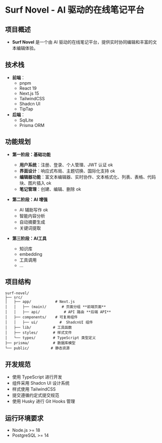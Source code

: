 # Surf Novel - AI 驱动的在线笔记平台

## 项目概述

- **Surf Novel** 是一个由 AI 驱动的在线笔记平台，提供实时协同编辑和丰富的文本编辑体验。

## 技术栈

- **前端**：
  - pnpm
  - React 19
  - Next.js 15
  - TailwindCSS
  - Shadcn UI
  - TipTap
- **后端**：
  - SqlLite
  - Prisma ORM

## 功能规划

- **第一阶段：基础功能**

  - **用户系统**：注册、登录、个人管理、JWT 认证 ok
  - **界面设计**：响应式布局、主题切换、国际化支持 ok
  - **编辑器功能**：富文本编辑器、实时协作、文本格式化、列表、表格、代码块、图片插入 ok
  - **笔记管理**：创建、编辑、删除 ok

- **第二阶段：AI 增强**

  - AI 辅助写作 ok
  - 智能内容分析
  - 自动摘要生成
  - 关键词提取

- **第三阶段：AI工具**
  - 知识库
  - embedding
  - 工具调用
  - ...

## 项目结构

```text
surf-novel/
├── src/
│   ├── app/           # Next.js
│   │   ├── (main)/       # 页面分组 **前端页面**
│   │   ├── api/           # API 路由 **后端 API**
│   ├── components/    # 可复用组件
│   │   ├── ui/          #  ShadcnUI 组件
│   ├── lib/          # 工具函数
│   ├── styles/       # 样式文件
│   └── types/        # TypeScript 类型定义
├── prisma/           # 数据库模型
└── public/          # 静态资源
```

## 开发规范

- 使用 TypeScript 进行开发
- 组件采用 Shadcn UI 设计系统
- 样式使用 TailwindCSS
- 提交遵循约定式提交规范
- 使用 Husky 进行 Git Hooks 管理

## 运行环境要求

- Node.js >= 18
- PostgreSQL >= 14
